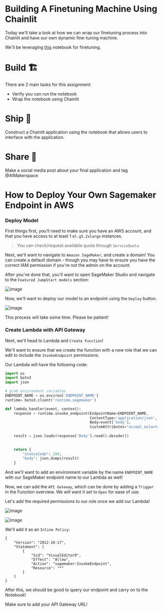 # Building A Finetuning Machine Using Chainlit

Today we'll take a look at how we can wrap our finetuning process into Chainlit and have our own dynamic fine-tuning machine. 

We'll be leveraging [this](https://github.com/AI-Maker-Space/LLM-Ops-Vault/blob/main/Week%202/Second%20Session/Automated%20Fine-tuning%20with%20LLamaIndex.ipynb) notebook for finetuning.

# Build 🏗️
There are 2 main tasks for this assignment:

- Verify you can run the notebook
- Wrap the notebook using Chainlit

# Ship 🚢
Construct a Chainlit application using the notebook that allows users to interface with the application.

# Share 🚀
Make a social media post about your final application and tag @AIMakerspace

# How to Deploy Your Own Sagemaker Endpoint in AWS

### Deploy Model

First things first, you'll need to make sure you have an AWS account, and that you have access to at least 1 `ml.g5.2xlarge` instances.

> You can check/request available quota through `ServiceQuota`

Next, we'll want to navigate to `Amazon SageMaker`, and create a domain! You can create a default domain - though you may have to ensure you have the correct IAM permission if you're not the admin on the account.

After you've done that, you'll want to open SageMaker Studio and navigate to the `Featured JumpStart models` section:

![image](https://i.imgur.com/eLZFfMM.png)

Now, we'll want to deploy our model to an endpoint using the `Deploy` button.

![image](https://i.imgur.com/0dxtAkX.png)

This process will take some time. Please be patient!

### Create Lambda with API Gateway

Next, we'll head to Lambda and `Create Function`!

We'll want to ensure that we create the function with a new role that we can edit to include the `InvokeEndpoint` permissions.

Our Lambda will have the following code: 

```python
import os
import boto3
import json

# grab environment variables
ENDPOINT_NAME = os.environ['ENDPOINT_NAME']
runtime= boto3.client('runtime.sagemaker')

def lambda_handler(event, context):
    response = runtime.invoke_endpoint(EndpointName=ENDPOINT_NAME,
                                       ContentType='application/json',
                                       Body=event['body'],
                                       CustomAttributes="accept_eula=true")
    
    result = json.loads(response['Body'].read().decode())
    
    
    return {
        "statusCode": 200,
        "body": json.dumps(result)
    }
```

And we'll want to add an environment variable by the name `ENDPOINT_NAME`  with our SageMaker endpoint name to our Lambda as well!

Now, we can add the `API Gateway`, which can be done by adding a `Trigger` in the Function overview. We will want it set to `Open` for ease of use.

Let's add the required permissions to our role once we add our Lambda!

![image](https://i.imgur.com/3ertSKe.png)

![image](https://i.imgur.com/GvGSLl6.png)

We'll add it as an `Inline Policy`:

```
{
	"Version": "2012-10-17",
	"Statement": [
		{
			"Sid": "VisualEditor0",
			"Effect": "Allow",
			"Action": "sagemaker:InvokeEndpoint",
			"Resource": "*"
		}
	]
}
```

After this, we should be good to query our endpoint and carry on to the Notebook!

Make sure to add your API Gateway URL!
